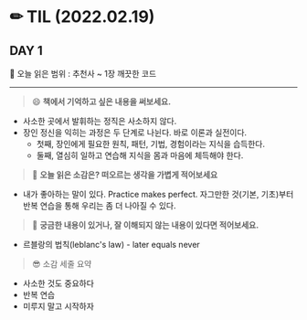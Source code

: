 # ✏ TIL (2022.02.19)

## DAY 1

📖 오늘 읽은 범위 : 추천사 ~ 1장 깨끗한 코드

---
> 😄 **책에서 기억하고 싶은 내용을 써보세요.**

- 사소한 곳에서 발휘하는 정직은 사소하지 않다.
- 장인 정신을 익히는 과정은 두 단계로 나뉜다. 바로 이론과 실전이다.
  - 첫째, 장인에게 필요한 원칙, 패턴, 기법, 경험이라는 지식을 습득한다.
  - 둘째, 열심히 일하고 연습해 지식을 몸과 마음에 체득해야 한다.

> 🤔 **오늘 읽은 소감은? 떠오르는 생각을 가볍게 적어보세요**

- 내가 좋아하는 말이 있다. Practice makes perfect. 자그만한 것(기본, 기초)부터 반복 연습을 통해 우리는 좀 더 나아질 수 있다.

> 🔎 **궁금한 내용이 있거나, 잘 이해되지 않는 내용이 있다면 적어보세요.**

- 르블랑의 법칙(leblanc's law) - later equals never

> 😎 소감 세줄 요약

- 사소한 것도 중요하다
- 반복 연습
- 미루지 말고 시작하자
